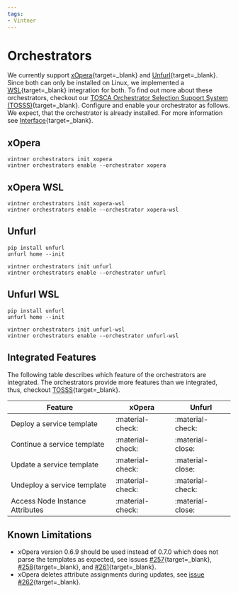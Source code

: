 ```yaml
---
tags:
- Vintner
---
```


# Orchestrators

We currently support [xOpera](https://github.com/xlab-si/xopera-opera){target=_blank} and [Unfurl](https://github.com/onecommons/unfurl){target=_blank}.
Since both can only be installed on Linux, we implemented a [WSL](https://docs.microsoft.com/en-us/windows/wsl){target=_blank} integration for both.
To find out more about these orchestrators, checkout our [TOSCA Orchestrator Selection Support System (TOSSS)](https://tosss.opentosca.org){target=_blank}.
Configure and enable your orchestrator as follows.
We expect, that the orchestrator is already installed.
For more information see [Interface](interface.md){target=_blank}.

## xOpera

```shell linenums="1"
vintner orchestrators init xopera
vintner orchestrators enable --orchestrator xopera
```

## xOpera WSL

```shell linenums="1"
vintner orchestrators init xopera-wsl
vintner orchestrators enable --orchestrator xopera-wsl
```

## Unfurl
```shell linenums="1"
pip install unfurl
unfurl home --init

vintner orchestrators init unfurl
vintner orchestrators enable --orchestrator unfurl
```

## Unfurl WSL
```shell linenums="1"
pip install unfurl
unfurl home --init

vintner orchestrators init unfurl-wsl
vintner orchestrators enable --orchestrator unfurl-wsl
```

## Integrated Features

The following table describes which feature of the orchestrators are integrated. 
The orchestrators provide more features than we integrated, thus, checkout [TOSSS](https://tosss.opentosca.org){target=_blank}.

| Feature                         | xOpera | Unfurl |
|---------------------------------|-------| --- |
| Deploy a service template       | :material-check: | :material-check: |
| Continue a service template     | :material-check: | :material-close: | 
| Update a service template       | :material-check: | :material-close: | 
| Undeploy a service template     | :material-check: |:material-check: |
| Access Node Instance Attributes | :material-check: | :material-close: |


## Known Limitations 
- xOpera version 0.6.9 should be used instead of 0.7.0 which does not parse the templates as expected, see issues
  [#257](https://github.com/xlab-si/xopera-opera/issues/257){target=_blank},
  [#258](https://github.com/xlab-si/xopera-opera/issues/258){target=_blank}, and
  [#261](https://github.com/xlab-si/xopera-opera/issues/261){target=_blank}.
- xOpera deletes attribute assignments during updates, see [issue #262](https://github.com/xlab-si/xopera-opera/issues/262){target=_blank}.